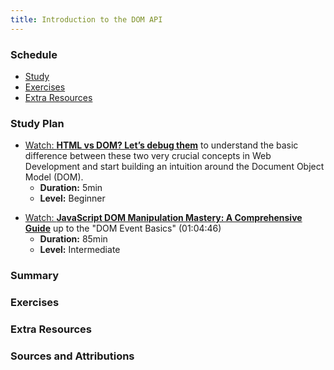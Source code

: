 ```yaml
---
title: Introduction to the DOM API
---
```


### Schedule

  - [Study](#study-plan)
  - [Exercises](#exercises)
  - [Extra Resources](#extra-resources)

### Study Plan

  - [Watch: **HTML vs DOM? Let’s debug them**](https://www.youtube.com/watch?v=J-02VNxE7lE) to understand the basic difference between these two very crucial concepts in Web Development and start building an intuition around the Document Object Model (DOM).
    - **Duration:** 5min
    - **Level:** Beginner

  <!-- TODO: Review + Add Practice -->
  - [Watch: **JavaScript DOM Manipulation Mastery: A Comprehensive Guide**](https://www.youtube.com/watch?v=BGkc6dKUZ84) up to the "DOM Event Basics" (01:04:46)
    - **Duration:** 85min
    - **Level:** Intermediate

### Summary

### Exercises

### Extra Resources

### Sources and Attributions
